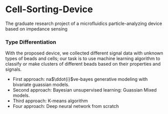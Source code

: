 # Cell-Sorting-Device
The graduate research project of a microfluidics particle-analyzing device based on impedance sensing <br>

### Type Differentiation
With the proposed device, we collected different signal data with unknown types of beads and cells; our task is to use machine learning algorithm to classify or make clusters of different beads based on their properties and signals.

* First approach: na$\ddot{i}$ve-bayes generative modeling with bivariate guassian models.
* Second approach: Bayesian unsupervised learning: Guassian Mixed models.
* Third approach: K-means algorithm
* Four approach: Deep neural network from scratch
